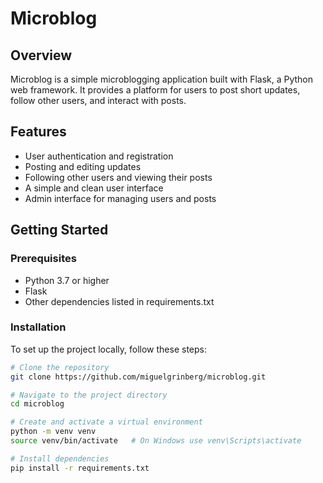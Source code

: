 # Microblog

## Overview
Microblog is a simple microblogging application built with Flask, a Python web framework. It provides a platform for users to post short updates, follow other users, and interact with posts.

## Features
- User authentication and registration
- Posting and editing updates
- Following other users and viewing their posts
- A simple and clean user interface
- Admin interface for managing users and posts

## Getting Started

### Prerequisites
- Python 3.7 or higher
- Flask
- Other dependencies listed in requirements.txt

### Installation
To set up the project locally, follow these steps:

```bash
# Clone the repository
git clone https://github.com/miguelgrinberg/microblog.git

# Navigate to the project directory
cd microblog

# Create and activate a virtual environment
python -m venv venv
source venv/bin/activate   # On Windows use venv\Scripts\activate

# Install dependencies
pip install -r requirements.txt
